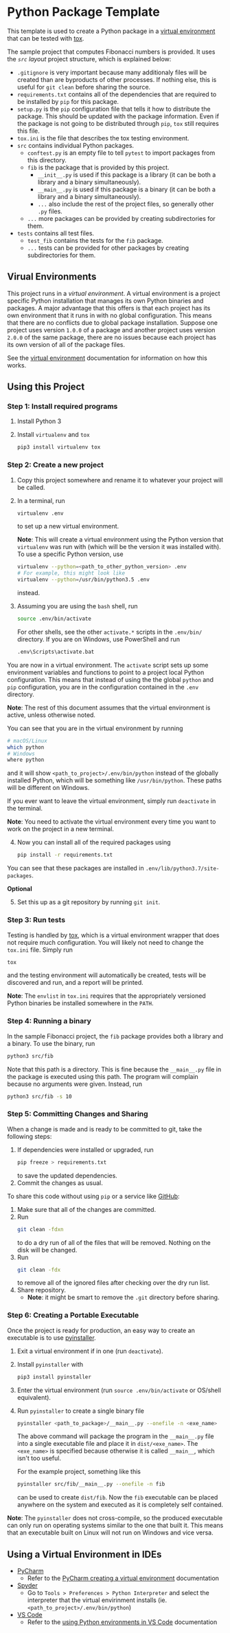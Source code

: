 # Python Package Template

This template is used to create a Python package in a [virtual environment]
that can be tested with [tox].

The sample project that computes Fibonacci numbers is provided. It uses the
_`src` layout_ project structure, which is explained below:

- `.gitignore` is very important because many additionaly files will be created
  than are byproducts of other processes. If nothing else, this is useful for
  `git clean` before sharing the source.
- `requirements.txt` contains all of the dependencies that are required to be
  installed by `pip` for this package.
- `setup.py` is the `pip` configuration file that tells it how to distribute
  the package. This should be updated with the package information. Even if the
  package is not going to be distributed through `pip`, `tox` still requires
  this file.
- `tox.ini` is the file that describes the tox testing environment.
- `src` contains individual Python packages.
  - `conftest.py` is an empty file to tell `pytest` to import packages from
    this directory.
  - `fib` is the package that is provided by this project.
    - `__init__.py` is used if this package is a library (it can be both a
      library and a binary simultaneously).
    - `__main__.py` is used if this package is a binary (it can be both a
      library and a binary simultaneously).
    - `...` also include the rest of the project files, so generally other
      `.py` files.
  - `...` more packages can be provided by creating subdirectories for them.
- `tests` contains all test files.
  - `test_fib` contains the tests for the `fib` package.
  - `...` tests can be provided for other packages by creating subdirectories
    for them.

## Virual Environments

This project runs in a _virtual environment_. A virtual environment is a
project specific Python installation that manages its own Python binaries and
packages. A major advantage that this offers is that each project has its own
environment that it runs in with no global configuration. This means that there
are no conflicts due to global package installation. Suppose one project uses
version `1.0.0` of a package and another project uses version `2.0.0` of
the same package, there are no issues because each project has its own version
of all of the package files.

See the [virtual environment] documentation for information on how this works.

## Using this Project

### Step 1: Install required programs

1.  Install Python 3
2.  Install `virtualenv` and `tox`

    ```sh
    pip3 install virtualenv tox
    ```

### Step 2: Create a new project

1.  Copy this project somewhere and rename it to whatever your project will be
    called.
2.  In a terminal, run

    ```sh
    virtualenv .env
    ```

    to set up a new virtual environment.

    **Note**: This will create a virtual environment using the Python version
    that `virtualenv` was run with (which will be the version it was installed
    with). To use a specific Python version, use

    ```sh
    virtualenv --python=<path_to_other_python_version> .env
    # For example, this might look like
    virtualenv --python=/usr/bin/python3.5 .env
    ```

    instead.
3.  Assuming you are using the `bash` shell, run

    ```sh
    source .env/bin/activate
    ```

    For other shells, see the other `activate.*` scripts in the `.env/bin/`
    directory. If you are on Windows, use PowerShell and run

    ```sh
    .env\Scripts\activate.bat
    ```

You are now in a virtual environment. The `activate` script sets up some
environment variables and functions to point to a project local Python
configuration. This means that instead of using the the global `python` and
`pip` configuration, you are in the configuration contained in the `.env`
directory.

**Note**: The rest of this document assumes that the virtual environment is
active, unless otherwise noted.

You can see that you are in the virtual environment by running

```sh
# macOS/Linux
which python
# Windows
where python
```

and it will show `<path_to_project>/.env/bin/python` instead of the globally
installed Python, which will be something like `/usr/bin/python`. These paths
will be different on Windows.

If you ever want to leave the virtual environment, simply run `deactivate` in
the terminal.

**Note**: You need to activate the virtual environment every time you want to
work on the project in a new terminal.

4.  Now you can install all of the required packages using

    ```sh
    pip install -r requirements.txt
    ```

You can see that these packages are installed in
`.env/lib/python3.7/site-packages`.

**Optional**

5.  Set this up as a git repository by running `git init`.

### Step 3: Run tests

Testing is handled by [tox], which is a virtual environment wrapper that does
not require much configuration. You will likely not need to change the
`tox.ini` file. Simply run

```sh
tox
```

and the testing environment will automatically be created, tests will be
discovered and run, and a report will be printed.

**Note**: The `envlist` in `tox.ini` requires that the appropriately versioned
Python binaries be installed somewhere in the `PATH`.

### Step 4: Running a binary

In the sample Fibonacci project, the `fib` package provides both a library and
a binary. To use the binary, run

```sh
python3 src/fib
```

Note that this path is a directory. This is fine because the `__main__.py` file
in the package is executed using this path. The program will complain because
no arguments were given. Instead, run

```sh
python3 src/fib -s 10
```

### Step 5: Committing Changes and Sharing

When a change is made and is ready to be committed to git, take the following
steps:

1.  If dependencies were installed or upgraded, run
    ```sh
    pip freeze > requirements.txt
    ```
    to save the updated dependencies.
2.  Commit the changes as usual.

To share this code without using `pip` or a service like [GitHub]:

1.  Make sure that all of the changes are committed.
2.  Run
    ```sh
    git clean -fdxn
    ```
    to do a dry run of all of the files that will be removed. Nothing on the
    disk will be changed.
3.  Run
    ```sh
    git clean -fdx
    ```
    to remove all of the ignored files after checking over the dry run list.
4.  Share repository.
    - **Note**: it might be smart to remove the `.git` directory before
      sharing.

### Step 6: Creating a Portable Executable

Once the project is ready for production, an easy way to create an executable
is to use [pyinstaller].

1.  Exit a virtual environment if in one (run `deactivate`).
2.  Install `pyinstaller` with

    ```sh
    pip3 install pyinstaller
    ```

3.  Enter the virtual environment (run `source .env/bin/activate` or OS/shell
    equivalent).
4.  Run `pyinstaller` to create a single binary file

    ```sh
    pyinstaller <path_to_package>/__main__.py --onefile -n <exe_name>
    ```

    The above command will package the program in the `__main__.py` file into a
    single executable file and place it in `dist/<exe_name>`. The `<exe_name>`
    is specified because otherwise it is called `__main__`, which isn't too
    useful.

    For the example project, something like this

    ```sh
    pyinstaller src/fib/__main__.py --onefile -n fib
    ```

    can be used to create `dist/fib`. Now the `fib` executable can be placed
    anywhere on the system and executed as it is completely self contained.

**Note**: The `pyinstaller` does not cross-compile, so the produced executable
can only run on operating systems similar to the one that built it. This means
that an executable built on Linux will not run on Windows and vice versa.

## Using a Virtual Environment in IDEs

- [PyCharm]
  - Refer to the [PyCharm creating a virtual environment] documentation
- [Spyder]
  - Go to `Tools > Preferences > Python Interpreter` and select the
      interpreter that the virtual envirinment installs (ie.
      `<path_to_project>/.env/bin/python`)
- [VS Code]
  - Refer to the [using Python environments in VS Code] documentation


[GitHub]: https://github.com/
[PyCharm]: https://www.jetbrains.com/pycharm/
[PyCharm creating a virtual environment]: https://www.jetbrains.com/help/pycharm/creating-virtual-environment.html
[pyinstaller]: http://www.pyinstaller.org/
[Spyder]: https://www.spyder-ide.org/
[tox]: https://github.com/tox-dev/tox
[Using Python environments in VS Code]: https://code.visualstudio.com/docs/python/environments
[virtual environment]: https://docs.python.org/3/tutorial/venv.html
[VS Code]: https://code.visualstudio.com/
